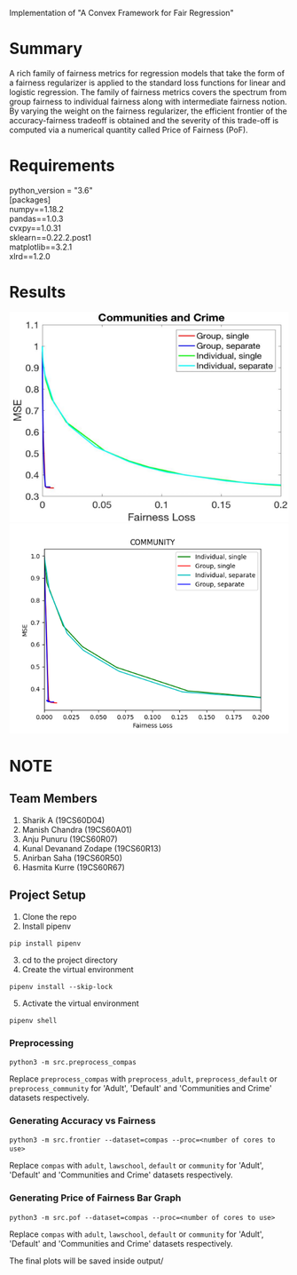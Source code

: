 Implementation of "A Convex Framework for Fair Regression"

# Summary
A rich family of fairness metrics for regression models that take the form of a fairness regularizer is applied to the standard loss functions for linear and logistic regression. The family of fairness metrics covers the spectrum from group fairness to individual fairness along with intermediate fairness notion. By varying the weight on the fairness regularizer, the efficient frontier of the accuracy-fairness tradeoff is obtained and the severity of this trade-off is computed via a numerical quantity called Price of Fairness (PoF).

# Requirements
python_version = "3.6" <br />
[packages] <br />
numpy==1.18.2 <br />
pandas==1.0.3 <br />
cvxpy==1.0.31 <br />
sklearn==0.22.2.post1 <br />
matplotlib==3.2.1 <br />
xlrd==1.2.0 <br />

# Results
![alt-text-1](https://github.com/ManishChandra12/Fair-regression/blob/master/output_paper/community.png "title-1") ![alt-text-2](https://github.com/ManishChandra12/Fair-regression/blob/master/output/community.png "title-2")

# NOTE


## Team Members
1. Sharik A (19CS60D04)
2. Manish Chandra (19CS60A01)
3. Anju Punuru (19CS60R07)
4. Kunal Devanand Zodape (19CS60R13)
5. Anirban Saha (19CS60R50)
6. Hasmita Kurre (19CS60R67)


## Project Setup
1. Clone the repo
2. Install pipenv
```
pip install pipenv
```
3. cd to the project directory
4. Create the virtual environment
```
pipenv install --skip-lock
```
5. Activate the virtual environment
```
pipenv shell
```

### Preprocessing
```
python3 -m src.preprocess_compas
```
Replace ```preprocess_compas``` with ```preprocess_adult```, ```preprocess_default``` or ```preprocess_community``` for 'Adult', 'Default' and 'Communities and Crime' datasets respectively.

### Generating Accuracy vs Fairness
```
python3 -m src.frontier --dataset=compas --proc=<number of cores to use>
```
Replace ```compas``` with ```adult```, ```lawschool```, ```default``` or ```community``` for 'Adult', 'Default' and 'Communities and Crime' datasets respectively.

### Generating Price of Fairness Bar Graph
```
python3 -m src.pof --dataset=compas --proc=<number of cores to use>
```
Replace ```compas``` with ```adult```, ```lawschool```, ```default``` or ```community``` for 'Adult', 'Default' and 'Communities and Crime' datasets respectively.

The final plots will be saved inside output/
